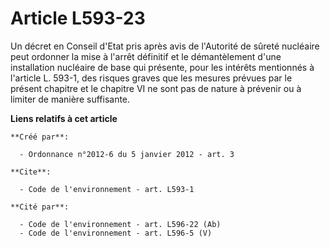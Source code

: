 # Article L593-23

Un décret en Conseil d'Etat pris après avis de l'Autorité de sûreté nucléaire peut ordonner la mise à l'arrêt définitif et le
démantèlement d'une installation nucléaire de base qui présente, pour les intérêts mentionnés à l'article L. 593-1, des
risques graves que les mesures prévues par le présent chapitre et le chapitre VI ne sont pas de nature à prévenir ou à
limiter de manière suffisante.

**Liens relatifs à cet article**

	**Créé par**:

	  - Ordonnance n°2012-6 du 5 janvier 2012 - art. 3

	**Cite**:

	  - Code de l'environnement - art. L593-1

	**Cité par**:

	  - Code de l'environnement - art. L596-22 (Ab)
	  - Code de l'environnement - art. L596-5 (V)

